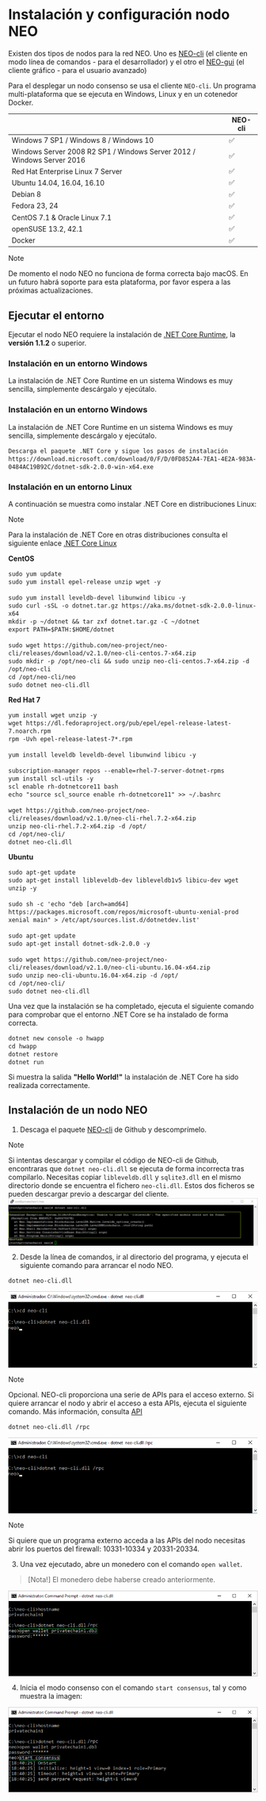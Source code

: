# Instalación y configuración nodo NEO

Existen dos tipos de nodos para la red NEO. Uno es [NEO-cli](https://github.com/neo-project/neo-cli/releases) (el cliente en modo línea de comandos - para el desarrollador) y el otro el [NEO-gui](https://www.neo.org/download) (el cliente gráfico - para el usuario avanzado)

Para el desplegar un nodo consenso se usa el cliente `NEO-cli`. Un programa multi-plataforma que se ejecuta en Windows, Linux y en un cotenedor Docker.

|                                   | NEO-cli |
| --------------------------------- | ----------------- |
| Windows 7 SP1 / Windows 8 / Windows 10| ✅              |
| Windows Server 2008 R2 SP1 / Windows Server 2012 / Windows Server 2016       | ✅                 |
| Red Hat Enterprise Linux 7 Server | ✅                 |
| Ubuntu 14.04, 16.04, 16.10        | ✅                 |
| Debian 8                          | ✅                 |
| Fedora 23, 24                     | ✅                 |
| CentOS 7.1 & Oracle Linux 7.1     | ✅                 |
| openSUSE 13.2, 42.1               | ✅                 |
| Docker                            | ✅                 |

> [!NOTE]
> De momento el nodo NEO no funciona de forma correcta bajo macOS. En un futuro habrá soporte para esta plataforma, por favor espera a las próximas actualizaciones.


## Ejecutar el entorno

Ejecutar el nodo NEO requiere la instalación de [.NET Core Runtime](https://www.microsoft.com/net/download/core#/runtime), la **versión 1.1.2** o superior.

### Instalación en un entorno Windows

La instalación de .NET Core Runtime en un sistema Windows es muy sencilla, simplemente descárgalo y ejecútalo.

### Instalación en un entorno Windows

La instalación de .NET Core Runtime en un sistema Windows es muy sencilla, simplemente descárgalo y ejecútalo.


```
Descarga el paquete .NET Core y sigue los pasos de instalación
https://download.microsoft.com/download/0/F/D/0FD852A4-7EA1-4E2A-983A-0484AC19B92C/dotnet-sdk-2.0.0-win-x64.exe

```

### Instalación en un entorno Linux

A continuación se muestra como instalar .NET Core en distribuciones Linux:

> [!NOTE]
> Para la instalación de .NET Core en otras distribuciones consulta el siguiente enlace [.NET Core Linux](https://www.microsoft.com/net/core#linuxredhat) 

**CentOS**

```
sudo yum update
sudo yum install epel-release unzip wget -y

sudo yum install leveldb-devel libunwind libicu -y 
sudo curl -sSL -o dotnet.tar.gz https://aka.ms/dotnet-sdk-2.0.0-linux-x64
mkdir -p ~/dotnet && tar zxf dotnet.tar.gz -C ~/dotnet
export PATH=$PATH:$HOME/dotnet

sudo wget https://github.com/neo-project/neo-cli/releases/download/v2.1.0/neo-cli-centos.7-x64.zip
sudo mkdir -p /opt/neo-cli && sudo unzip neo-cli-centos.7-x64.zip -d /opt/neo-cli
cd /opt/neo-cli/neo
sudo dotnet neo-cli.dll
```


**Red Hat 7**

```
yum install wget unzip -y
wget https://dl.fedoraproject.org/pub/epel/epel-release-latest-7.noarch.rpm
rpm -Uvh epel-release-latest-7*.rpm

yum install leveldb leveldb-devel libunwind libicu -y

subscription-manager repos --enable=rhel-7-server-dotnet-rpms
yum install scl-utils -y
scl enable rh-dotnetcore11 bash
echo "source scl_source enable rh-dotnetcore11" >> ~/.bashrc

wget https://github.com/neo-project/neo-cli/releases/download/v2.1.0/neo-cli-rhel.7.2-x64.zip
unzip neo-cli-rhel.7.2-x64.zip -d /opt/
cd /opt/neo-cli/
dotnet neo-cli.dll

```

**Ubuntu**

```
sudo apt-get update
sudo apt-get install libleveldb-dev libleveldb1v5 libicu-dev wget unzip -y

sudo sh -c 'echo "deb [arch=amd64] https://packages.microsoft.com/repos/microsoft-ubuntu-xenial-prod xenial main" > /etc/apt/sources.list.d/dotnetdev.list' 

sudo apt-get update
sudo apt-get install dotnet-sdk-2.0.0 -y

sudo wget https://github.com/neo-project/neo-cli/releases/download/v2.1.0/neo-cli-ubuntu.16.04-x64.zip
sudo unzip neo-cli-ubuntu.16.04-x64.zip -d /opt/
cd /opt/neo-cli/
sudo dotnet neo-cli.dll
```


Una vez que la instalación se ha completado, ejecuta el siguiente comando para comprobar que el entorno .NET Core se ha instalado de forma correcta.

```
dotnet new console -o hwapp
cd hwapp
dotnet restore
dotnet run
```

Si muestra la salida **"Hello World!"** la instalación de .NET Core ha sido realizada correctamente.

## Instalación de un nodo NEO

1. Descaga el paquete [NEO-cli](https://github.com/neo-project/neo-cli/releases) de Github y descomprímelo.

> [!NOTE]
> Si intentas descargar y compilar el código de NEO-cli de Github, encontraras que `dotnet neo-cli.dll` se ejecuta de forma incorrecta tras compilarlo. Necesitas copiar `libleveldb.dll` y `sqlite3.dll` en el mismo directorio donde se encuentra el fichero `neo-cli.dll`. Estos dos ficheros se pueden descargar previo a descargar del cliente.
><img style="vertical-align: middle" src="assets/setup/setup_1.png">


2. Desde la línea de comandos, ir al directorio del programa, y ejecuta el siguiente comando para arrancar el nodo NEO. 

```
dotnet neo-cli.dll
```

<img style="vertical-align: middle" src="assets/setup/setup_2.png">

> [!NOTE]
> Opcional. NEO-cli proporciona una serie de APIs para el acceso externo. Si quiere arrancar el nodo y abrir el acceso a 
>esta APIs, ejecuta el siguiente comando. Más información, consulta [API](api.md)

```
dotnet neo-cli.dll /rpc
```

<img style="vertical-align: middle" src="assets/setup/setup_3.png">

> [!NOTE]
> Si quiere que un programa externo acceda a las APIs del nodo necesitas abrir los puertos del firewall: 10331-10334 y 20331-20334.

3. Una vez ejecutado, abre un monedero con el comando `open wallet`.
> [Nota!] El monedero debe haberse creado anteriormente. 

<img style="vertical-align: middle" src="assets/setup/setup_4.png">

4. Inicia el modo consenso con el comando `start consensus`, tal y como muestra la imagen:

<img style="vertical-align: middle" src="assets/setup/setup_5.png">


